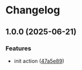 # Changelog

## 1.0.0 (2025-06-21)


### Features

* init action ([47a5e89](https://github.com/devredops/cicd-s3-sync/commit/47a5e89aecea8e94f5c59da304669964e2310f54))
